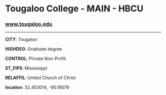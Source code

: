 # Tougaloo College - MAIN - HBCU
### www.tougaloo.edu
---
**CITY**: Tougaloo

**HIGHDEG**: Graduate degree

**CONTROL**: Private Non-Profit

**ST_FIPS**: Mississippi

**RELAFFIL**: United Church of Christ

**location**: 32.403014, -90.16076